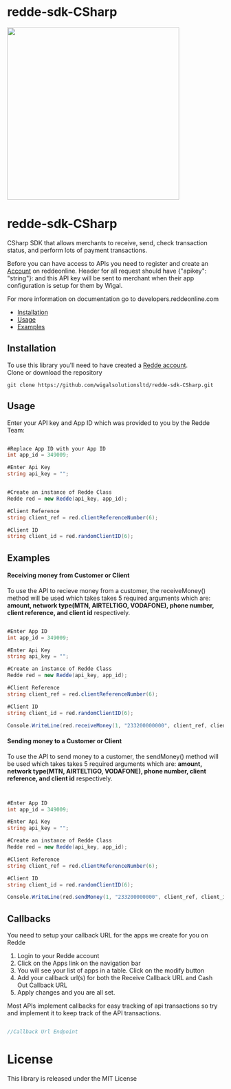 # redde-sdk-CSharp
<img src="https://www.reddeonline.com/assets/images/redde-logo.png" width=400>


# redde-sdk-CSharp
CSharp SDK that allows merchants to receive, send, check transaction status, and perform lots of payment transactions.

Before you can have access to APIs you need to register and create an [Account](https://app.reddeonline.com/register) on reddeonline. Header for all request should have {"apikey": "string"}: and this API key will be sent to merchant when their app configuration is setup for them by Wigal.

For more information on documentation go to developers.reddeonline.com

* [Installation](#installation)
* [Usage](#usage)
* [Examples](#examples)

## Installation
To use this library you'll need to have created a [Redde account](https://app.reddeonline.com/register).                     
Clone or download the repository 
```
git clone https://github.com/wigalsolutionsltd/redde-sdk-CSharp.git

```


## Usage

Enter your API key and App ID which was provided to you by the Redde Team:

```c#

#Replace App ID with your App ID
int app_id = 349009;

#Enter Api Key
string api_key = "";


#Create an instance of Redde Class
Redde red = new Redde(api_key, app_id);

#Client Reference
string client_ref = red.clientReferenceNumber(6);

#Client ID
string client_id = red.randomClientID(6);


``` 


## Examples

#### Receiving money from Customer or Client

To use the API to recieve money from a customer, the receiveMoney() method will be used which takes takes 5 required arguments which are: **amount, network type(MTN, AIRTELTIGO, VODAFONE), phone number, client reference, and client id** respectively.

```c#

#Enter App ID
int app_id = 349009;

#Enter Api Key
string api_key = "";

#Create an instance of Redde Class
Redde red = new Redde(api_key, app_id);

#Client Reference
string client_ref = red.clientReferenceNumber(6);

#Client ID
string client_id = red.randomClientID(6);

Console.WriteLine(red.receiveMoney(1, "233200000000", client_ref, client_id, "MTN"));


```


#### Sending money to a Customer or Client

To use the API to send money to a customer, the sendMoney() method will be used which takes takes 5 required arguments which are: **amount, network type(MTN, AIRTELTIGO, VODAFONE), phone number, client reference, and client id** respectively.

```c#


#Enter App ID
int app_id = 349009;

#Enter Api Key
string api_key = "";

#Create an instance of Redde Class
Redde red = new Redde(api_key, app_id);

#Client Reference
string client_ref = red.clientReferenceNumber(6);

#Client ID
string client_id = red.randomClientID(6);

Console.WriteLine(red.sendMoney(1, "233200000000", client_ref, client_id, "MTN"));

```

## Callbacks

You need to setup your callback URL for the apps we create for you on Redde

1. Login to your Redde account
2. Click on the Apps link on the navigation bar
3. You will see your list of apps in a table. Click on the modify button
4. Add your callback url(s) for both the Receive Callback URL and Cash Out Callback URL
5. Apply changes and you are all set.

Most APIs implement callbacks for easy tracking of api transactions so try and implement it to keep track of the API transactions.
```c#

//Callback Url Endpoint

```

# License
This library is released under the MIT License
